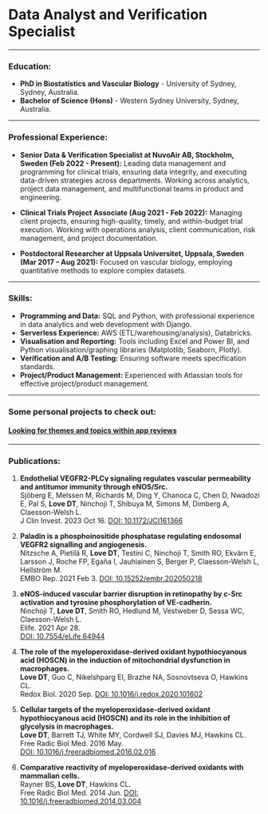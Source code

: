# Data Analyst and Verification Specialist

* * *

### Education:

- **PhD in Biostatistics and Vascular Biology** - University of Sydney, Sydney, Australia.
- **Bachelor of Science (Hons)** - Western Sydney University, Sydney, Australia.

* * *

### Professional Experience:

- **Senior Data & Verification Specialist at NuvoAir AB, Stockholm, Sweden (Feb 2022 - Present):** Leading data management and programming for clinical trials, ensuring data integrity, and executing data-driven strategies across departments. Working across analytics, project data management, and multifunctional teams in product and engineering.

- **Clinical Trials Project Associate (Aug 2021 - Feb 2022):** Managing client projects, ensuring high-quality, timely, and within-budget trial execution. Working with operations analysis, client communication, risk management, and project documentation.

- **Postdoctoral Researcher at Uppsala Universitet, Uppsala, Sweden (Mar 2017 – Aug 2021):** Focused on vascular biology, employing quantitative methods to explore complex datasets.

* * *

### Skills:

- **Programming and Data:** SQL and Python, with professional experience in data analytics and web development with Django.
- **Serverless Experience:** AWS (ETL/warehousing/analysis), Databricks.
- **Visualisation and Reporting:** Tools including Excel and Power BI, and Python visualisation/graphing libraries (Matplotlib, Seaborn, Plotly). 
- **Verification and A/B Testing:** Ensuring software meets specification standards.
- **Project/Product Management:** Experienced with Atlassian tools for effective project/product management.

* * *

### Some personal projects to check out:

#### [Looking for themes and topics within app reviews](assets/pages/app-review-analysis-final.html)

* * *

### Publications:

1. **Endothelial VEGFR2-PLCγ signaling regulates vascular permeability and antitumor immunity through eNOS/Src.**  
   Sjöberg E, Melssen M, Richards M, Ding Y, Chanoca C, Chen D, Nwadozi E, Pal S, **Love DT**, Ninchoji T, Shibuya M, Simons M, Dimberg A, Claesson-Welsh L.  
   J Clin Invest. 2023 Oct 16. 
   [DOI: 10.1172/JCI161366](https://doi.org/10.1172/JCI161366)

2. **Paladin is a phosphoinositide phosphatase regulating endosomal VEGFR2 signalling and angiogenesis.**  
   Nitzsche A, Pietilä R, **Love DT**, Testini C, Ninchoji T, Smith RO, Ekvärn E, Larsson J, Roche FP, Egaña I, Jauhiainen S, Berger P, Claesson-Welsh L, Hellström M.  
   EMBO Rep. 2021 Feb 3. 
   [DOI: 10.15252/embr.202050218](https://doi.org/10.15252/embr.202050218)

3. **eNOS-induced vascular barrier disruption in retinopathy by c-Src activation and tyrosine phosphorylation of VE-cadherin.**  
   Ninchoji T, **Love DT**, Smith RO, Hedlund M, Vestweber D, Sessa WC, Claesson-Welsh L.  
   Elife. 2021 Apr 28.  
   [DOI: 10.7554/eLife.64944](https://doi.org/10.7554/eLife.64944)

4. **The role of the myeloperoxidase-derived oxidant hypothiocyanous acid (HOSCN) in the induction of mitochondrial dysfunction in macrophages.**  
   **Love DT**, Guo C, Nikelshparg EI, Brazhe NA, Sosnovtseva O, Hawkins CL.  
   Redox Biol. 2020 Sep.
   [DOI: 10.1016/j.redox.2020.101602](https://doi.org/10.1016/j.redox.2020.101602)

5. **Cellular targets of the myeloperoxidase-derived oxidant hypothiocyanous acid (HOSCN) and its role in the inhibition of glycolysis in macrophages.**  
   **Love DT**, Barrett TJ, White MY, Cordwell SJ, Davies MJ, Hawkins CL.  
   Free Radic Biol Med. 2016 May.  
   [DOI: 10.1016/j.freeradbiomed.2016.02.016](https://doi.org/10.1016/j.freeradbiomed.2016.02.016)

6. **Comparative reactivity of myeloperoxidase-derived oxidants with mammalian cells.**  
   Rayner BS, **Love DT**, Hawkins CL.  
   Free Radic Biol Med. 2014 Jun. 
   [DOI: 10.1016/j.freeradbiomed.2014.03.004](https://doi.org/10.1016/j.freeradbiomed.2014.03.004)
